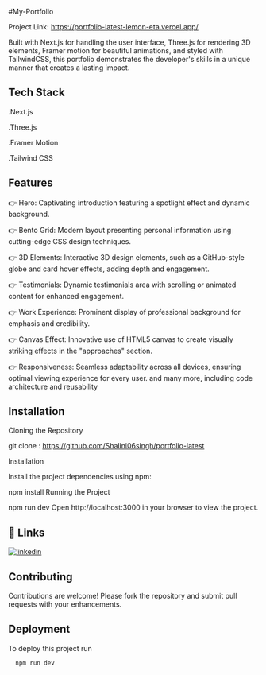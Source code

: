 
#My-Portfolio

Project Link: https://portfolio-latest-lemon-eta.vercel.app/


Built with Next.js for handling the user interface, Three.js for rendering 3D elements, Framer motion for beautiful animations, and styled with TailwindCSS, this portfolio demonstrates the developer's skills in a unique manner that creates a lasting impact.
## Tech Stack


.Next.js

.Three.js

.Framer Motion

.Tailwind CSS
## Features

👉 Hero: Captivating introduction featuring a spotlight effect and dynamic background.

👉 Bento Grid: Modern layout presenting personal information using cutting-edge CSS design techniques.

👉 3D Elements: Interactive 3D design elements, such as a GitHub-style globe and card hover effects, adding depth and engagement.

👉 Testimonials: Dynamic testimonials area with scrolling or animated content for enhanced engagement.

👉 Work Experience: Prominent display of professional background for emphasis and credibility.

👉 Canvas Effect: Innovative use of HTML5 canvas to create visually striking effects in the "approaches" section.

👉 Responsiveness: Seamless adaptability across all devices, ensuring optimal viewing experience for every user.
and many more, including code architecture and reusability
## Installation

Cloning the Repository

git clone : https://github.com/Shalini06singh/portfolio-latest


Installation

Install the project dependencies using npm:

npm install
Running the Project

npm run dev
Open http://localhost:3000 in your browser to view the project.
## 🔗 Links


[![linkedin](https://img.shields.io/badge/linkedin-0A66C2?style=for-the-badge&logo=linkedin&logoColor=white)](https://www.linkedin.com/in/shalini06/)



## Contributing

Contributions are welcome! Please fork the repository and submit pull requests with your enhancements.
## Deployment

To deploy this project run

```bash
  npm run dev
```

